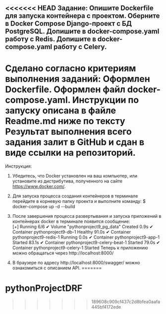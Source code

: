 <<<<<<< HEAD
Задание:
   Опишите Dockerfile для запуска контейнера с проектом.
   Оберните в Docker Compose Django-проект с БД PostgreSQL.
   Допишите в docker-compose.yaml работу с Redis.
   Допишите в docker-compose.yaml работу с Celery.
-----------------------------------------------
Сделано согласно критериям выполнения заданий:
   Оформлен Dockerfile.
   Оформлен файл docker-compose.yaml.
   Инструкции по запуску описана в файле Readme.md ниже по тексту
   Результат выполнения всего задания залит в GitHub и сдан в виде ссылки на репозиторий.
=======================================================================================

Инструкция:

1. Убедитесь, что Docker установлен на ваш компьютер, или установите из дистрибутива, полученного на сайте https://www.docker.com/. 

2. Для запуска процесса создания контейнеров в терминале перейдите в корневую папку проекта и выполните команду:
$ docker-compose up -d --build

3. После завершения процесса развертывания и запуска приложений в контейнерах docker в терминале появится сообщение:  
 [+] Running 6/6
  ✔ Volume "pythonproject9_pg_data"         Created                                                                                                                                                                                                                                                                 0.9s 
  ✔ Container pythonproject9-db-1           Healthy                                                                                                                                                                                                                                                                91.0s 
  ✔ Container pythonproject9-redis-1        Running                                                                                                                                                                                                                                                                 0.0s 
  ✔ Container pythonproject9-app-1          Started                                                                                                                                                                                                                                                                83.1s 
  ✔ Container pythonproject9-celery-beat-1  Started                                                                                                                                                                                                                                                                79.0s 
  ✔ Container pythonproject9-celery-1       Started 
Теперь к приложению можно обращаться через http://localhost:8000/

4. В браузере по адресу http://localhost:8000/swagger/ можно ознакомиться с описанием API.
=======
# pythonProjectDRF
>>>>>>> 189608c909cf437c2d8bfea0aafa445bf4172ede
